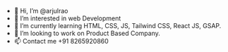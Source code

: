 - 👋 Hi, I’m @arjulrao
- 👀 I’m interested in web Development 
- 🌱 I’m currently learning HTML, CSS, JS, Tailwind CSS, React JS, GSAP.
- 💞️ I’m looking to work on Product Based Company.
- 📫 Contact me +91 8265920860

<!---
arjulrao/arjulrao is a ✨ special ✨ repository because its `README.md` (this file) appears on your GitHub profile.
You can click the Preview link to take a look at your changes.
--->
